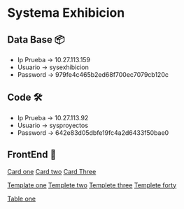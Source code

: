 # Systema Exhibicion

## Data Base 📦
* Ip Prueba -> 10.27.113.159  
* Usuario -> sysexhibicion
* Password -> 979fe4c465b2ed68f700ec7079cb120c

## Code 🛠️
* Ip Prueba -> 10.27.113.92 
* Usuario -> sysproyectos
* Password -> 642e83d05dbfe19fc4a2d6433f50bae0

## FrontEnd 📌
[Card one](https://mdbootstrap.com/plugins/jquery/extended-cards/)
[Card two](https://www.bootstrapzero.com/bootstrap-template/kadmin-free-responsive-admin-dashboard-template)
[Card Three](https://bootstrapbay.com/blog/day-13-bootstrap-4-cards-tutorial-and-examples/)

[Template one](https://blackrockdigital.github.io/startbootstrap-sb-admin/dist/index.html)
[Templete two](https://demos.creative-tim.com/bs3/vue-paper-dashboard-pro/?#/admin/overview)
[Templete three](https://mannatthemes.com/frogetor/dark/index-3.html)
[Templete forty](https://startbootstrap.com/previews/sb-admin/)

[Table one](https://freefrontend.com/css-tables/)

